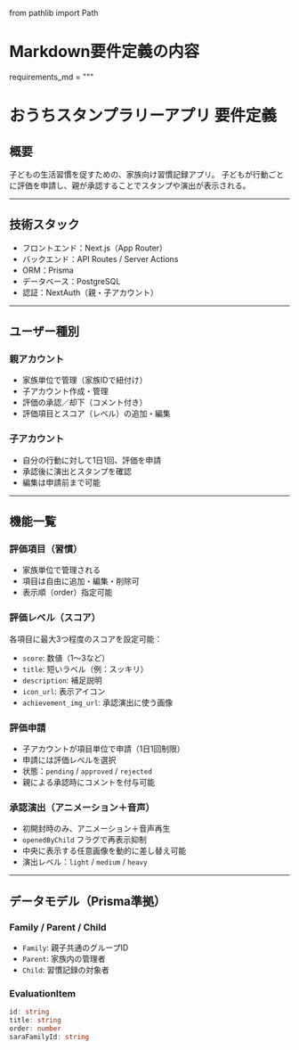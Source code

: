 from pathlib import Path

# Markdown要件定義の内容

requirements_md = """

# おうちスタンプラリーアプリ 要件定義

## 概要

子どもの生活習慣を促すための、家族向け習慣記録アプリ。
子どもが行動ごとに評価を申請し、親が承認することでスタンプや演出が表示される。

---

## 技術スタック

- フロントエンド：Next.js（App Router）
- バックエンド：API Routes / Server Actions
- ORM：Prisma
- データベース：PostgreSQL
- 認証：NextAuth（親・子アカウント）

---

## ユーザー種別

### 親アカウント

- 家族単位で管理（家族IDで紐付け）
- 子アカウント作成・管理
- 評価の承認／却下（コメント付き）
- 評価項目とスコア（レベル）の追加・編集

### 子アカウント

- 自分の行動に対して1日1回、評価を申請
- 承認後に演出とスタンプを確認
- 編集は申請前まで可能

---

## 機能一覧

### 評価項目（習慣）

- 家族単位で管理される
- 項目は自由に追加・編集・削除可
- 表示順（order）指定可能

### 評価レベル（スコア）

各項目に最大3つ程度のスコアを設定可能：

- `score`: 数値（1〜3など）
- `title`: 短いラベル（例：スッキリ）
- `description`: 補足説明
- `icon_url`: 表示アイコン
- `achievement_img_url`: 承認演出に使う画像

### 評価申請

- 子アカウントが項目単位で申請（1日1回制限）
- 申請には評価レベルを選択
- 状態：`pending` / `approved` / `rejected`
- 親による承認時にコメントを付与可能

### 承認演出（アニメーション＋音声）

- 初開封時のみ、アニメーション＋音声再生
- `openedByChild` フラグで再表示抑制
- 中央に表示する任意画像を動的に差し替え可能
- 演出レベル：`light` / `medium` / `heavy`

---

## データモデル（Prisma準拠）

### Family / Parent / Child

- `Family`: 親子共通のグループID
- `Parent`: 家族内の管理者
- `Child`: 習慣記録の対象者

### EvaluationItem

```ts
id: string
title: string
order: number
saraFamilyId: string
```
